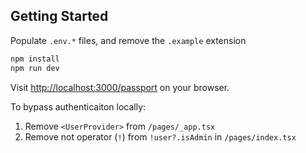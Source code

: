 ## Getting Started

Populate `.env.*` files, and remove the `.example` extension

```bash
npm install
npm run dev
```

Visit [http://localhost:3000/passport](http://localhost:3000/passport) on your browser.

To bypass authenticaiton locally:

1. Remove `<UserProvider>` from `/pages/_app.tsx`
2. Remove not operator (`!`) from `!user?.isAdmin` in `/pages/index.tsx`
